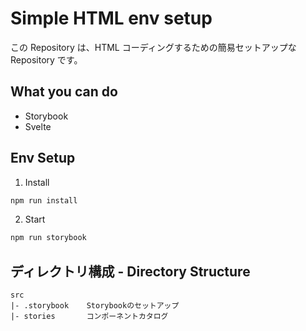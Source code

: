 # Simple HTML env setup

この Repository は、HTML コーディングするための簡易セットアップな Repository です。

## What you can do

- Storybook
- Svelte

## Env Setup

1. Install

```bash
npm run install
```

2. Start

```bash
npm run storybook
```

## ディレクトリ構成 - Directory Structure

```
src
|- .storybook    Storybookのセットアップ
|- stories       コンポーネントカタログ
```
